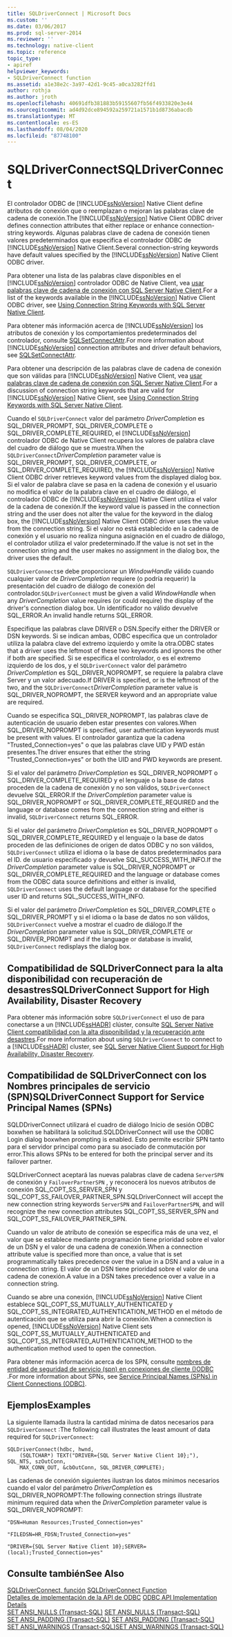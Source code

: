 ```yaml
---
title: SQLDriverConnect | Microsoft Docs
ms.custom: ''
ms.date: 03/06/2017
ms.prod: sql-server-2014
ms.reviewer: ''
ms.technology: native-client
ms.topic: reference
topic_type:
- apiref
helpviewer_keywords:
- SQLDriverConnect function
ms.assetid: a1e38e2c-3a97-42d1-9c45-a0ca3282ffd1
author: rothja
ms.author: jroth
ms.openlocfilehash: 40691dfb381883b59155607fb56f4933820e3e44
ms.sourcegitcommit: ad4d92dce894592a259721a1571b1d8736abacdb
ms.translationtype: MT
ms.contentlocale: es-ES
ms.lasthandoff: 08/04/2020
ms.locfileid: "87748100"
---
```

# <a name="sqldriverconnect"></a><span data-ttu-id="c5f06-102">SQLDriverConnect</span><span class="sxs-lookup"><span data-stu-id="c5f06-102">SQLDriverConnect</span></span>
  <span data-ttu-id="c5f06-103">El controlador ODBC de [!INCLUDE[ssNoVersion](../../includes/ssnoversion-md.md)] Native Client define atributos de conexión que o reemplazan o mejoran las palabras clave de cadena de conexión.</span><span class="sxs-lookup"><span data-stu-id="c5f06-103">The [!INCLUDE[ssNoVersion](../../includes/ssnoversion-md.md)] Native Client ODBC driver defines connection attributes that either replace or enhance connection-string keywords.</span></span> <span data-ttu-id="c5f06-104">Algunas palabras clave de cadena de conexión tienen valores predeterminados que especifica el controlador ODBC de [!INCLUDE[ssNoVersion](../../includes/ssnoversion-md.md)] Native Client.</span><span class="sxs-lookup"><span data-stu-id="c5f06-104">Several connection-string keywords have default values specified by the [!INCLUDE[ssNoVersion](../../includes/ssnoversion-md.md)] Native Client ODBC driver.</span></span>  
  
 <span data-ttu-id="c5f06-105">Para obtener una lista de las palabras clave disponibles en el [!INCLUDE[ssNoVersion](../../includes/ssnoversion-md.md)] controlador ODBC de Native Client, vea [usar palabras clave de cadena de conexión con SQL Server Native Client](../native-client/applications/using-connection-string-keywords-with-sql-server-native-client.md).</span><span class="sxs-lookup"><span data-stu-id="c5f06-105">For a list of the keywords available in the [!INCLUDE[ssNoVersion](../../includes/ssnoversion-md.md)] Native Client ODBC driver, see [Using Connection String Keywords with SQL Server Native Client](../native-client/applications/using-connection-string-keywords-with-sql-server-native-client.md).</span></span>  
  
 <span data-ttu-id="c5f06-106">Para obtener más información acerca de [!INCLUDE[ssNoVersion](../../includes/ssnoversion-md.md)] los atributos de conexión y los comportamientos predeterminados del controlador, consulte [SQLSetConnectAttr](sqlsetconnectattr.md).</span><span class="sxs-lookup"><span data-stu-id="c5f06-106">For more information about [!INCLUDE[ssNoVersion](../../includes/ssnoversion-md.md)] connection attributes and driver default behaviors, see [SQLSetConnectAttr](sqlsetconnectattr.md).</span></span>  
  
 <span data-ttu-id="c5f06-107">Para obtener una descripción de las palabras clave de cadena de conexión que son válidas para [!INCLUDE[ssNoVersion](../../includes/ssnoversion-md.md)] Native Client, vea [usar palabras clave de cadena de conexión con SQL Server Native Client](../native-client/applications/using-connection-string-keywords-with-sql-server-native-client.md).</span><span class="sxs-lookup"><span data-stu-id="c5f06-107">For a discussion of connection string keywords that are valid for [!INCLUDE[ssNoVersion](../../includes/ssnoversion-md.md)] Native Client, see [Using Connection String Keywords with SQL Server Native Client](../native-client/applications/using-connection-string-keywords-with-sql-server-native-client.md).</span></span>  
  
 <span data-ttu-id="c5f06-108">Cuando el `SQLDriverConnect` valor del parámetro *DriverCompletion* es SQL_DRIVER_PROMPT, SQL_DRIVER_COMPLETE o SQL_DRIVER_COMPLETE_REQUIRED, el [!INCLUDE[ssNoVersion](../../includes/ssnoversion-md.md)] controlador ODBC de Native Client recupera los valores de palabra clave del cuadro de diálogo que se muestra.</span><span class="sxs-lookup"><span data-stu-id="c5f06-108">When the `SQLDriverConnect`*DriverCompletion* parameter value is SQL_DRIVER_PROMPT, SQL_DRIVER_COMPLETE, or SQL_DRIVER_COMPLETE_REQUIRED, the [!INCLUDE[ssNoVersion](../../includes/ssnoversion-md.md)] Native Client ODBC driver retrieves keyword values from the displayed dialog box.</span></span> <span data-ttu-id="c5f06-109">Si el valor de palabra clave se pasa en la cadena de conexión y el usuario no modifica el valor de la palabra clave en el cuadro de diálogo, el controlador ODBC de [!INCLUDE[ssNoVersion](../../includes/ssnoversion-md.md)] Native Client utiliza el valor de la cadena de conexión.</span><span class="sxs-lookup"><span data-stu-id="c5f06-109">If the keyword value is passed in the connection string and the user does not alter the value for the keyword in the dialog box, the [!INCLUDE[ssNoVersion](../../includes/ssnoversion-md.md)] Native Client ODBC driver uses the value from the connection string.</span></span> <span data-ttu-id="c5f06-110">Si el valor no está establecido en la cadena de conexión y el usuario no realiza ninguna asignación en el cuadro de diálogo, el controlador utiliza el valor predeterminado.</span><span class="sxs-lookup"><span data-stu-id="c5f06-110">If the value is not set in the connection string and the user makes no assignment in the dialog box, the driver uses the default.</span></span>  
  
 <span data-ttu-id="c5f06-111">`SQLDriverConnect`se debe proporcionar un *WindowHandle* válido cuando cualquier valor de *DriverCompletion* requiere (o podría requerir) la presentación del cuadro de diálogo de conexión del controlador.</span><span class="sxs-lookup"><span data-stu-id="c5f06-111">`SQLDriverConnect` must be given a valid *WindowHandle* when any *DriverCompletion* value requires (or could require) the display of the driver's connection dialog box.</span></span> <span data-ttu-id="c5f06-112">Un identificador no válido devuelve SQL_ERROR.</span><span class="sxs-lookup"><span data-stu-id="c5f06-112">An invalid handle returns SQL_ERROR.</span></span>  
  
 <span data-ttu-id="c5f06-113">Especifique las palabras clave DRIVER o DSN.</span><span class="sxs-lookup"><span data-stu-id="c5f06-113">Specify either the DRIVER or DSN keywords.</span></span> <span data-ttu-id="c5f06-114">Si se indican ambas, ODBC especifica que un controlador utiliza la palabra clave del extremo izquierdo y omite la otra.</span><span class="sxs-lookup"><span data-stu-id="c5f06-114">ODBC states that a driver uses the leftmost of these two keywords and ignores the other if both are specified.</span></span> <span data-ttu-id="c5f06-115">Si se especifica el controlador, o es el extremo izquierdo de los dos, y el `SQLDriverConnect` valor del parámetro *DriverCompletion* es SQL_DRIVER_NOPROMPT, se requiere la palabra clave Server y un valor adecuado.</span><span class="sxs-lookup"><span data-stu-id="c5f06-115">If DRIVER is specified, or is the leftmost of the two, and the `SQLDriverConnect`*DriverCompletion* parameter value is SQL_DRIVER_NOPROMPT, the SERVER keyword and an appropriate value are required.</span></span>  
  
 <span data-ttu-id="c5f06-116">Cuando se especifica SQL_DRIVER_NOPROMPT, las palabras clave de autenticación de usuario deben estar presentes con valores.</span><span class="sxs-lookup"><span data-stu-id="c5f06-116">When SQL_DRIVER_NOPROMPT is specified, user authentication keywords must be present with values.</span></span> <span data-ttu-id="c5f06-117">El controlador garantiza que la cadena "Trusted_Connection=yes" o que las palabras clave UID y PWD están presentes.</span><span class="sxs-lookup"><span data-stu-id="c5f06-117">The driver ensures that either the string "Trusted_Connection=yes" or both the UID and PWD keywords are present.</span></span>  
  
 <span data-ttu-id="c5f06-118">Si el valor del parámetro *DriverCompletion* es SQL_DRIVER_NOPROMPT o SQL_DRIVER_COMPLETE_REQUIRED y el lenguaje o la base de datos proceden de la cadena de conexión y no son válidos, `SQLDriverConnect` devuelve SQL_ERROR.</span><span class="sxs-lookup"><span data-stu-id="c5f06-118">If the *DriverCompletion* parameter value is SQL_DRIVER_NOPROMPT or SQL_DRIVER_COMPLETE_REQUIRED and the language or database comes from the connection string and either is invalid, `SQLDriverConnect` returns SQL_ERROR.</span></span>  
  
 <span data-ttu-id="c5f06-119">Si el valor del parámetro *DriverCompletion* es SQL_DRIVER_NOPROMPT o SQL_DRIVER_COMPLETE_REQUIRED y el lenguaje o la base de datos proceden de las definiciones de origen de datos ODBC y no son válidos, `SQLDriverConnect` utiliza el idioma o la base de datos predeterminados para el ID. de usuario especificado y devuelve SQL_SUCCESS_WITH_INFO.</span><span class="sxs-lookup"><span data-stu-id="c5f06-119">If the *DriverCompletion* parameter value is SQL_DRIVER_NOPROMPT or SQL_DRIVER_COMPLETE_REQUIRED and the language or database comes from the ODBC data source definitions and either is invalid, `SQLDriverConnect` uses the default language or database for the specified user ID and returns SQL_SUCCESS_WITH_INFO.</span></span>  
  
 <span data-ttu-id="c5f06-120">Si el valor del parámetro *DriverCompletion* es SQL_DRIVER_COMPLETE o SQL_DRIVER_PROMPT y si el idioma o la base de datos no son válidos, `SQLDriverConnect` vuelve a mostrar el cuadro de diálogo.</span><span class="sxs-lookup"><span data-stu-id="c5f06-120">If the *DriverCompletion* parameter value is SQL_DRIVER_COMPLETE or SQL_DRIVER_PROMPT and if the language or database is invalid, `SQLDriverConnect` redisplays the dialog box.</span></span>  
  
## <a name="sqldriverconnect-support-for-high-availability-disaster-recovery"></a><span data-ttu-id="c5f06-121">Compatibilidad de SQLDriverConnect para la alta disponibilidad con recuperación de desastres</span><span class="sxs-lookup"><span data-stu-id="c5f06-121">SQLDriverConnect Support for High Availability, Disaster Recovery</span></span>  
 <span data-ttu-id="c5f06-122">Para obtener más información sobre `SQLDriverConnect` el uso de para conectarse a un [!INCLUDE[ssHADR](../../includes/sshadr-md.md)] clúster, consulte [SQL Server Native Client compatibilidad con la alta disponibilidad y la recuperación ante desastres](../native-client/features/sql-server-native-client-support-for-high-availability-disaster-recovery.md).</span><span class="sxs-lookup"><span data-stu-id="c5f06-122">For more information about using `SQLDriverConnect` to connect to a [!INCLUDE[ssHADR](../../includes/sshadr-md.md)] cluster, see [SQL Server Native Client Support for High Availability, Disaster Recovery](../native-client/features/sql-server-native-client-support-for-high-availability-disaster-recovery.md).</span></span>  
  
## <a name="sqldriverconnect-support-for-service-principal-names-spns"></a><span data-ttu-id="c5f06-123">Compatibilidad de SQLDriverConnect con los Nombres principales de servicio (SPN)</span><span class="sxs-lookup"><span data-stu-id="c5f06-123">SQLDriverConnect Support for Service Principal Names (SPNs)</span></span>  
 <span data-ttu-id="c5f06-124">SQLDDriverConnect utilizará el cuadro de diálogo Inicio de sesión ODBC boxwhen se habilitará la solicitud.</span><span class="sxs-lookup"><span data-stu-id="c5f06-124">SQLDDriverConnect will use the ODBC Login dialog boxwhen prompting is enabled.</span></span> <span data-ttu-id="c5f06-125">Esto permite escribir SPN tanto para el servidor principal como para su asociado de conmutación por error.</span><span class="sxs-lookup"><span data-stu-id="c5f06-125">This allows SPNs to be entered for both the principal server and its failover partner.</span></span>  
  
 <span data-ttu-id="c5f06-126">SQLDriverConnect aceptará las nuevas palabras clave de cadena `ServerSPN` de conexión y `FailoverPartnerSPN` , y reconocerá los nuevos atributos de conexión SQL_COPT_SS_SERVER_SPN y SQL_COPT_SS_FAILOVER_PARTNER_SPN.</span><span class="sxs-lookup"><span data-stu-id="c5f06-126">SQLDriverConnect will accept the new connection string keywords `ServerSPN` and `FailoverPartnerSPN`, and will recognize the new connection attributes SQL_COPT_SS_SERVER_SPN and SQL_COPT_SS_FAILOVER_PARTNER_SPN.</span></span>  
  
 <span data-ttu-id="c5f06-127">Cuando un valor de atributo de conexión se especifica más de una vez, el valor que se establece mediante programación tiene prioridad sobre el valor de un DSN y el valor de una cadena de conexión.</span><span class="sxs-lookup"><span data-stu-id="c5f06-127">When a connection attribute value is specified more than once, a value that is set programmatically takes precedence over the value in a DSN and a value in a connection string.</span></span> <span data-ttu-id="c5f06-128">El valor de un DSN tiene prioridad sobre el valor de una cadena de conexión.</span><span class="sxs-lookup"><span data-stu-id="c5f06-128">A value in a DSN takes precedence over a value in a connection string.</span></span>  
  
 <span data-ttu-id="c5f06-129">Cuando se abre una conexión, [!INCLUDE[ssNoVersion](../../includes/ssnoversion-md.md)] Native Client establece SQL_COPT_SS_MUTUALLY_AUTHENTICATED y SQL_COPT_SS_INTEGRATED_AUTHENTICATION_METHOD en el método de autenticación que se utiliza para abrir la conexión.</span><span class="sxs-lookup"><span data-stu-id="c5f06-129">When a connection is opened, [!INCLUDE[ssNoVersion](../../includes/ssnoversion-md.md)] Native Client sets SQL_COPT_SS_MUTUALLY_AUTHENTICATED and SQL_COPT_SS_INTEGRATED_AUTHENTICATION_METHOD to the authentication method used to open the connection.</span></span>  
  
 <span data-ttu-id="c5f06-130">Para obtener más información acerca de los SPN, consulte [nombres de entidad de seguridad de servicio &#40;spn&#41; en conexiones de cliente &#40;&#41;ODBC ](../native-client/odbc/service-principal-names-spns-in-client-connections-odbc.md).</span><span class="sxs-lookup"><span data-stu-id="c5f06-130">For more information about SPNs, see [Service Principal Names &#40;SPNs&#41; in Client Connections &#40;ODBC&#41;](../native-client/odbc/service-principal-names-spns-in-client-connections-odbc.md).</span></span>  
  
## <a name="examples"></a><span data-ttu-id="c5f06-131">Ejemplos</span><span class="sxs-lookup"><span data-stu-id="c5f06-131">Examples</span></span>  
 <span data-ttu-id="c5f06-132">La siguiente llamada ilustra la cantidad mínima de datos necesarios para `SQLDriverConnect` :</span><span class="sxs-lookup"><span data-stu-id="c5f06-132">The following call illustrates the least amount of data required for `SQLDriverConnect`:</span></span>  
  
```  
SQLDriverConnect(hdbc, hwnd,  
    (SQLTCHAR*) TEXT("DRIVER={SQL Server Native Client 10};"), SQL_NTS, szOutConn,  
    MAX_CONN_OUT, &cbOutConn, SQL_DRIVER_COMPLETE);  
```  
  
 <span data-ttu-id="c5f06-133">Las cadenas de conexión siguientes ilustran los datos mínimos necesarios cuando el valor del parámetro *DriverCompletion* es SQL_DRIVER_NOPROMPT:</span><span class="sxs-lookup"><span data-stu-id="c5f06-133">The following connection strings illustrate minimum required data when the *DriverCompletion* parameter value is SQL_DRIVER_NOPROMPT:</span></span>  
  
```  
"DSN=Human Resources;Trusted_Connection=yes"  
  
"FILEDSN=HR_FDSN;Trusted_Connection=yes"  
  
"DRIVER={SQL Server Native Client 10};SERVER=(local);Trusted_Connection=yes"  
```  
  
## <a name="see-also"></a><span data-ttu-id="c5f06-134">Consulte también</span><span class="sxs-lookup"><span data-stu-id="c5f06-134">See Also</span></span>  
 <span data-ttu-id="c5f06-135">[SQLDriverConnect, función](https://go.microsoft.com/fwlink/?LinkId=59340) </span><span class="sxs-lookup"><span data-stu-id="c5f06-135">[SQLDriverConnect Function](https://go.microsoft.com/fwlink/?LinkId=59340) </span></span>  
 <span data-ttu-id="c5f06-136">[Detalles de implementación de la API de ODBC](odbc-api-implementation-details.md) </span><span class="sxs-lookup"><span data-stu-id="c5f06-136">[ODBC API Implementation Details](odbc-api-implementation-details.md) </span></span>  
 <span data-ttu-id="c5f06-137">[SET ANSI_NULLS &#40;Transact-SQL&#41;](/sql/t-sql/statements/set-ansi-nulls-transact-sql) </span><span class="sxs-lookup"><span data-stu-id="c5f06-137">[SET ANSI_NULLS &#40;Transact-SQL&#41;](/sql/t-sql/statements/set-ansi-nulls-transact-sql) </span></span>  
 <span data-ttu-id="c5f06-138">[SET ANSI_PADDING &#40;Transact-SQL&#41;](/sql/t-sql/statements/set-ansi-padding-transact-sql) </span><span class="sxs-lookup"><span data-stu-id="c5f06-138">[SET ANSI_PADDING &#40;Transact-SQL&#41;](/sql/t-sql/statements/set-ansi-padding-transact-sql) </span></span>  
 [<span data-ttu-id="c5f06-139">SET ANSI_WARNINGS &#40;Transact-SQL&#41;</span><span class="sxs-lookup"><span data-stu-id="c5f06-139">SET ANSI_WARNINGS &#40;Transact-SQL&#41;</span></span>](/sql/t-sql/statements/set-ansi-warnings-transact-sql)  
  
  
